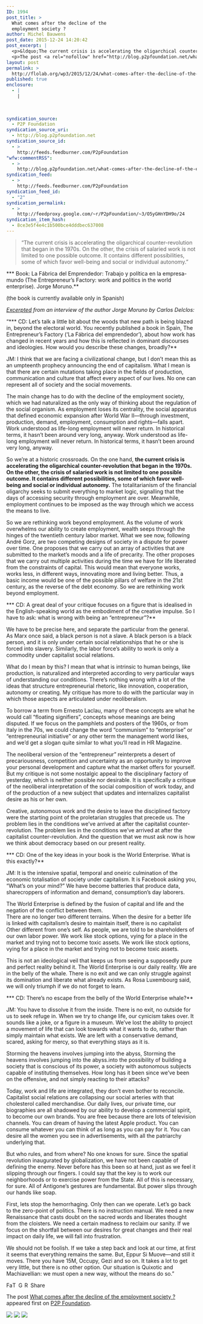```yaml
---
ID: 1994
post_title: >
  What comes after the decline of the
  employment society ?
author: Michel Bauwens
post_date: 2015-12-24 14:20:42
post_excerpt: |
  <p>&ldquo;The current crisis is accelerating the oligarchical counter-revolution that began in the 1970s. On the other, the crisis of salaried work is not limited to one possible outcome. It contains different possibilities, some of which favor well-being and social or individual autonomy.&rdquo; * Book: La F&aacute;brica del Emprendedor: Trabajo y pol&iacute;tica en la empresa-mundo (The [&hellip;]</p>
  <p>The post <a rel="nofollow" href="http://blog.p2pfoundation.net/what-comes-after-the-decline-of-the-employment-society/2015/12/24">What comes after the decline of the employment society ?</a> appeared first on <a rel="nofollow" href="http://blog.p2pfoundation.net/">P2P Foundation</a>.</p>
layout: post
permalink: >
  http://flolab.org/wp3/2015/12/24/what-comes-after-the-decline-of-the-employment-society/
published: true
enclosure:
  - |
    |
        
        
        
syndication_source:
  - P2P Foundation
syndication_source_uri:
  - http://blog.p2pfoundation.net
syndication_source_id:
  - >
    http://feeds.feedburner.com/P2pFoundation
"wfw:commentRSS":
  - >
    http://blog.p2pfoundation.net/what-comes-after-the-decline-of-the-employment-society/2015/12/24/feed
syndication_feed:
  - >
    http://feeds.feedburner.com/P2pFoundation
syndication_feed_id:
  - "2"
syndication_permalink:
  - >
    http://feedproxy.google.com/~r/P2pFoundation/~3/O5yGHnYDH9o/24
syndication_item_hash:
  - 8ce3e5f4e4c1b500bce4dddbec637008
---
```

> “The current crisis is accelerating the oligarchical counter-revolution that began in the 1970s. On the other, the crisis of salaried work is not limited to one possible outcome. It contains different possibilities, some of which favor well-being and social or individual autonomy.”

*** Book: La Fábrica del Emprendedor: Trabajo y política en la empresa-mundo (The Entrepreneur’s Factory: work and politics in the world enterprise). Jorge Moruno.**

(the book is currently available only in Spanish)

*[Excerpted][1] from an interview of the author Jorge Moruno by Carlos Delclos:*

“*** CD: Let’s talk a little bit about the woods that new path is being blazed in, beyond the electoral world. You recently published a book in Spain, The Entrepreneur’s Factory (‘La Fábrica del emprendedor’), about how work has changed in recent years and how this is reflected in dominant discourses and ideologies. How would you describe these changes, broadly?**

JM: I think that we are facing a civilizational change, but I don’t mean this as an umpteenth prophecy announcing the end of capitalism. What I mean is that there are certain mutations taking place in the fields of production, communication and culture that affect every aspect of our lives. No one can represent all of society and the social movements.

The main change has to do with the decline of the employment society, which we had naturalized as the only way of thinking about the regulation of the social organism. As employment loses its centrality, the social apparatus that defined economic expansion after World War II—through investment, production, demand, employment, consumption and rights—falls apart. Work understood as life-long employment will never return. In historical terms, it hasn’t been around very long, anyway. Work understood as life-long employment will never return. In historical terms, it hasn’t been around very long, anyway.

So we’re at a historic crossroads. On the one hand, **the current crisis is accelerating the oligarchical counter-revolution that began in the 1970s. On the other, the crisis of salaried work is not limited to one possible outcome. It contains different possibilities, some of which favor well-being and social or individual autonomy.** The totalitarianism of the financial oligarchy seeks to submit everything to market logic, signalling that the days of accessing security through employment are over. Meanwhile, employment continues to be imposed as the way through which we access the means to live.

So we are rethinking work beyond employment. As the volume of work overwhelms our ability to create employment, wealth seeps through the hinges of the twentieth century labor market. What we see now, following André Gorz, are two competing designs of society in a dispute for power over time. One proposes that we carry out an array of activities that are submitted to the market’s moods and a life of precarity. The other proposes that we carry out multiple activities during the time we have for life liberated from the constraints of capital. This would mean that everyone works, works less, in different ways, innovating more and living better. Thus, a basic income would be one of the possible pillars of welfare in the 21st century, as the reverse of the debt economy. So we are rethinking work beyond employment.

*** CD: A great deal of your critique focuses on a figure that is idealised in the English-speaking world as the embodiment of the creative impulse. So I have to ask: what is wrong with being an “entrepreneur”?**

We have to be precise here, and separate the particular from the general. As Marx once said, a black person is not a slave. A black person is a black person, and it is only under certain social relationships that he or she is forced into slavery. Similarly, the labor force’s ability to work is only a commodity under capitalist social relations.

What do I mean by this? I mean that what is intrinsic to human beings, like production, is naturalized and interpreted according to very particular ways of understanding our conditions. There’s nothing wrong with a lot of the ideas that structure entrepreneurial rhetoric, like innovation, cooperation, autonomy or creating. My critique has more to do with the particular way in which those aspects are articulated under neoliberalism.

To borrow a term from Ernesto Laclau, many of these concepts are what he would call “floating signifiers”, concepts whose meanings are being disputed. If we focus on the pamphlets and posters of the 1960s, or from Italy in the 70s, we could change the word “communism” to “enterprise” or “entrepreneurial initiative” or any other term the management world likes, and we’d get a slogan quite similar to what you’ll read in HR Magazine.

The neoliberal version of the “entrepreneur” reinterprets a desert of precariousness, competition and uncertainty as an opportunity to improve your personal development and capture what the market offers for yourself. But my critique is not some nostalgic appeal to the disciplinary factory of yesterday, which is neither possible nor desirable. It is specifically a critique of the neoliberal interpretation of the social composition of work today, and of the production of a new subject that updates and internalizes capitalist desire as his or her own.

Creative, autonomous work and the desire to leave the disciplined factory were the starting point of the proletarian struggles that precede us. The problem lies in the conditions we’ve arrived at after the capitalist counter-revolution. The problem lies in the conditions we’ve arrived at after the capitalist counter-revolution. And the question that we must ask now is how we think about democracy based on our present reality.

*** CD: One of the key ideas in your book is the World Enterprise. What is this exactly?**

JM: It is the intensive spatial, temporal and oneiric culmination of the economic totalisation of society under capitalism. It is Facebook asking you, “What’s on your mind?” We have become batteries that produce data, sharecroppers of information and demand, consumption’s day laborers.

The World Enterprise is defined by the fusion of capital and life and the negation of the conflict between them.  
There are no longer two different terrains. When the desire for a better life is linked with capitalism’s desire to maintain itself, there is no capitalist Other different from one’s self. As people, we are told to be shareholders of our own labor power. We work like stock options, vying for a place in the market and trying not to become toxic assets. We work like stock options, vying for a place in the market and trying not to become toxic assets.

This is not an ideological veil that keeps us from seeing a supposedly pure and perfect reality behind it. The World Enterprise is our daily reality. We are in the belly of the whale. There is no exit and we can only struggle against its domination and liberate what already exists. As Rosa Luxembourg said, we will only triumph if we do not forget to learn.

*** CD: There’s no escape from the belly of the World Enterprise whale?**

JM: You have to dissolve it from the inside. There is no exit, no outside for us to seek refuge in. When we try to change life, our cynicism takes over. It sounds like a joke, or a figure in a museum. We’ve lost the ability to project a movement of life that can look towards what it wants to do, rather than simply maintain what exists. We are left with a conservative demand, scared, asking for mercy, so that everything stays as it is.

Storming the heavens involves jumping into the abyss, Storming the heavens involves jumping into the abyss.into the possibility of building a society that is conscious of its power, a society with autonomous subjects capable of instituting themselves. How long has it been since we’ve been on the offensive, and not simply reacting to their attacks?

Today, work and life are integrated, they don’t even bother to reconcile. Capitalist social relations are collapsing our social arteries with that cholesterol called merchandise. Our daily lives, our private time, our biographies are all shadowed by our ability to develop a commercial spirit, to become our own brands. You are free because there are lots of television channels. You can dream of having the latest Apple product. You can consume whatever you can think of as long as you can pay for it. You can desire all the women you see in advertisements, with all the patriarchy underlying that.

But who rules, and from where? No one knows for sure. Since the spatial revolution inaugurated by globalization, we have not been capable of defining the enemy. Never before has this been so at hand, just as we feel it slipping through our fingers. I could say that the key is to work our neighborhoods or to exercise power from the State. All of this is necessary, for sure. All of Antigone’s gestures are fundamental. But power slips through our hands like soap.

First, lets stop the hemorrhaging. Only then can we operate. Let’s go back to the zero-point of politics. There is no instruction manual. We need a new Renaissance that casts doubt on the sacred words and liberates thought from the cloisters. We need a certain madness to reclaim our sanity. If we focus on the shortfall between our desires for great changes and their real impact on daily life, we will fall into frustration.

We should not be foolish. If we take a step back and look at our time, at first it seems that everything remains the same. But, Eppur Si Muove—and still it moves. There you have 15M, Occupy, Gezi and so on. It takes a lot to get very little, but there is no other option. Our situation is Quixotic and Machiavellian: we must open a new way, without the means do so.” 

<a class="a2a_button_facebook" href="http://www.addtoany.com/add_to/facebook?linkurl=http%3A%2F%2Fblog.p2pfoundation.net%2Fwhat-comes-after-the-decline-of-the-employment-society%2F2015%2F12%2F24&linkname=What%20comes%20after%20the%20decline%20of%20the%20employment%20society%20%3F" title="Facebook" rel="nofollow"><img src="http://blog.p2pfoundation.net/wp-content/plugins/add-to-any/icons/facebook.png" width="16" height="16" alt="Facebook" /></a><a class="a2a_button_twitter" href="http://www.addtoany.com/add_to/twitter?linkurl=http%3A%2F%2Fblog.p2pfoundation.net%2Fwhat-comes-after-the-decline-of-the-employment-society%2F2015%2F12%2F24&linkname=What%20comes%20after%20the%20decline%20of%20the%20employment%20society%20%3F" title="Twitter" rel="nofollow"><img src="http://blog.p2pfoundation.net/wp-content/plugins/add-to-any/icons/twitter.png" width="16" height="16" alt="Twitter" /></a><a class="a2a_button_google_plus" href="http://www.addtoany.com/add_to/google_plus?linkurl=http%3A%2F%2Fblog.p2pfoundation.net%2Fwhat-comes-after-the-decline-of-the-employment-society%2F2015%2F12%2F24&linkname=What%20comes%20after%20the%20decline%20of%20the%20employment%20society%20%3F" title="Google+" rel="nofollow"><img src="http://blog.p2pfoundation.net/wp-content/plugins/add-to-any/icons/google_plus.png" width="16" height="16" alt="Google+" /></a><a class="a2a_button_reddit" href="http://www.addtoany.com/add_to/reddit?linkurl=http%3A%2F%2Fblog.p2pfoundation.net%2Fwhat-comes-after-the-decline-of-the-employment-society%2F2015%2F12%2F24&linkname=What%20comes%20after%20the%20decline%20of%20the%20employment%20society%20%3F" title="Reddit" rel="nofollow"><img src="http://blog.p2pfoundation.net/wp-content/plugins/add-to-any/icons/reddit.png" width="16" height="16" alt="Reddit" /></a><a class="a2a_dd a2a_target addtoany_share_save" href="https://www.addtoany.com/share#url=http%3A%2F%2Fblog.p2pfoundation.net%2Fwhat-comes-after-the-decline-of-the-employment-society%2F2015%2F12%2F24&title=What%20comes%20after%20the%20decline%20of%20the%20employment%20society%20%3F" id="wpa2a_2"><img src="http://blog.p2pfoundation.net/wp-content/plugins/add-to-any/share_save_120_16.png" width="120" height="16" alt="Share" /></a>

The post <a rel="nofollow" href="http://blog.p2pfoundation.net/what-comes-after-the-decline-of-the-employment-society/2015/12/24">What comes after the decline of the employment society ?</a> appeared first on <a rel="nofollow" href="http://blog.p2pfoundation.net/">P2P Foundation</a>.

<div class="feedflare">
  <a href="http://feeds.feedburner.com/~ff/P2pFoundation?a=O5yGHnYDH9o:mJzIRJ1EZXg:7Q72WNTAKBA"><img src="http://feeds.feedburner.com/~ff/P2pFoundation?d=7Q72WNTAKBA" border="0" /></img></a> <a href="http://feeds.feedburner.com/~ff/P2pFoundation?a=O5yGHnYDH9o:mJzIRJ1EZXg:D7DqB2pKExk"><img src="http://feeds.feedburner.com/~ff/P2pFoundation?i=O5yGHnYDH9o:mJzIRJ1EZXg:D7DqB2pKExk" border="0" /></img></a> <a href="http://feeds.feedburner.com/~ff/P2pFoundation?a=O5yGHnYDH9o:mJzIRJ1EZXg:2mJPEYqXBVI"><img src="http://feeds.feedburner.com/~ff/P2pFoundation?d=2mJPEYqXBVI" border="0" /></img></a>
</div>

<img src="http://feeds.feedburner.com/~r/P2pFoundation/~4/O5yGHnYDH9o" height="1" width="1" alt="" />

 [1]: https://opendemocracy.net/can-europe-make-it/carlos-delcl-s/our-situation-is-quixotic-and-machiavellian-interview-with-podemos